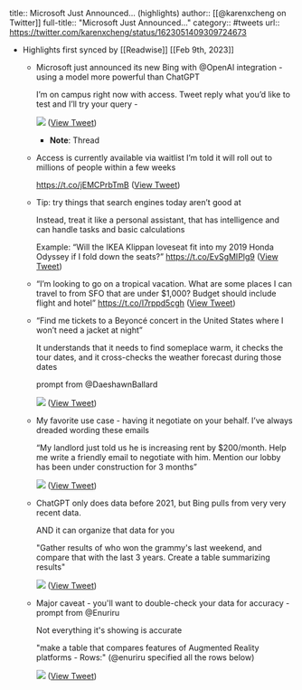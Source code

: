 title:: Microsoft Just Announced... (highlights)
author:: [[@karenxcheng on Twitter]]
full-title:: "Microsoft Just Announced..."
category:: #tweets
url:: https://twitter.com/karenxcheng/status/1623051409309724673

- Highlights first synced by [[Readwise]] [[Feb 9th, 2023]]
	- Microsoft just announced its new Bing with @OpenAI integration - using a model more powerful than ChatGPT
	  
	  I’m on campus right now with access. Tweet reply what you’d like to test and I’ll try your query - 
	  
	  ![](https://pbs.twimg.com/media/FoY8pw5aQAA68h1.jpg) ([View Tweet](https://twitter.com/karenxcheng/status/1623051409309724673))
		- **Note**: Thread
	- Access is currently available via waitlist
	  I’m told it will roll out to millions of people within a few weeks 
	  
	  https://t.co/jEMCPrbTmB ([View Tweet](https://twitter.com/karenxcheng/status/1623051753506893824))
	- Tip: try things that search engines today aren’t good at 
	  
	  Instead, treat it like a personal assistant, that has intelligence and can handle tasks and basic calculations 
	  
	  Example: “Will the IKEA Klippan loveseat fit into my 2019 Honda Odyssey if I fold down the seats?” https://t.co/EvSgMIPlg9 ([View Tweet](https://twitter.com/karenxcheng/status/1623055316350029825))
	- “I’m looking to go on a tropical vacation. What are some places I can travel to from SFO that are under $1,000? Budget should include flight and hotel” https://t.co/I7rppd5cgh ([View Tweet](https://twitter.com/karenxcheng/status/1623058761287086085))
	- “Find me tickets to a Beyoncé concert in the United States where I won’t need a jacket at night”
	  
	  It understands that it needs to find someplace warm, it checks the tour dates, and it cross-checks the weather forecast during those dates
	  
	  prompt from @DaeshawnBallard 
	  
	  ![](https://pbs.twimg.com/media/FoZF5-AakAM--bC.jpg) ([View Tweet](https://twitter.com/karenxcheng/status/1623061586448633856))
	- My favorite use case - having it negotiate on your behalf. I’ve always dreaded wording these emails
	  
	  “My landlord just told us he is increasing rent by $200/month. Help me write a friendly email to negotiate with him. Mention our lobby has been under construction for 3 months” 
	  
	  ![](https://pbs.twimg.com/media/FoZJjvSakAIxgoY.jpg) ([View Tweet](https://twitter.com/karenxcheng/status/1623065600699543552))
	- ChatGPT only does data before 2021, but Bing pulls from very very recent data.
	  
	  AND it can organize that data for you
	  
	  "Gather results of who won the grammy's last weekend, and compare that with the last 3 years. Create a table summarizing results" 
	  
	  ![](https://pbs.twimg.com/media/FoZcbuWaUAAOTZj.jpg) ([View Tweet](https://twitter.com/karenxcheng/status/1623087030191415296))
	- Major caveat - you'll want to double-check your data for accuracy -  prompt from @Enuriru 
	  
	  Not everything it's showing is accurate
	  
	  "make a table that compares features of Augmented Reality platforms - 
	  Rows:"  (@enuriru specified all the rows below) 
	  
	  ![](https://pbs.twimg.com/media/FoZhQlSaAAAKz79.jpg) ([View Tweet](https://twitter.com/karenxcheng/status/1623092857006592000))